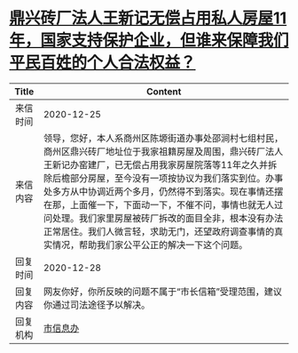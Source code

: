 # <a href="http://www.shangluo.gov.cn/zmhd/ldxxxx.jsp?urltype=leadermail.LeaderMailContentUrl&wbtreeid=1112&leadermailid=6737">鼎兴砖厂法人王新记无偿占用私人房屋11年，国家支持保护企业，但谁来保障我们平民百姓的个人合法权益？</a>
|Title|Content|
|:---:|---|
|来信时间|2020-12-25|
|来信内容|领导，您好，本人系商州区陈塬街道办事处邵涧村七组村民，商州区鼎兴砖厂地址位于我家祖籍房屋及周围，鼎兴砖厂法人王新记办窑建厂，已无偿占用我家房屋院落等11年之久并拆除后檐部分房屋，至今没有一项按协议为我们落实到位。办事处多方从中协调近两个多月，仍然得不到落实。现在事情还摆在那，上面催一下，下面动一下，不催不问，事情也就无人过问处理。我们家里房屋被砖厂拆改的面目全非，根本没有办法正常居住。我们人微言轻，求助无门，还望政府调查事情的真实情况，帮助我们家公平公正的解决一下这个问题。|
|回复时间|2020-12-28|
|回复内容|网友你好，你所反映的问题不属于“市长信箱”受理范围，建议你通过司法途径予以解决。|
|回复机构|<a href="../../categories/agencies/市信息办.md">市信息办</a>|

